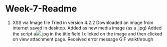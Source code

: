 # Week-7-Readme

1. XSS via Image file
Tried in version 4.2.2
Downloaded an image from internet saved in desktop. 
Added as new media image (as a .jpg)
Added the script a<img src=a onerror=alert(document.cookie)>.jpg in the title field
I clicked on the image and then clicked on view attachment page.
Received error message
GIF walkthrough
